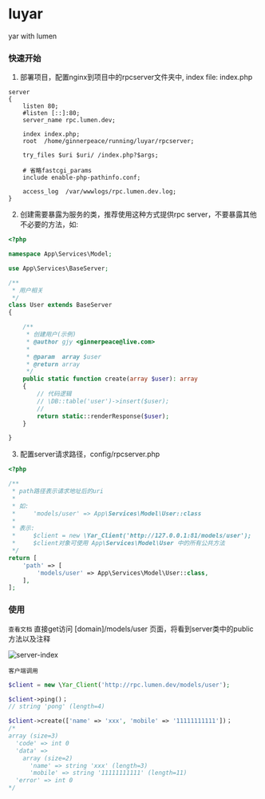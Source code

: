 # luyar
yar with lumen

### 快速开始

1. 部署项目，配置nginx到项目中的rpcserver文件夹中, index file: index.php
```
server
{
    listen 80;
    #listen [::]:80;
    server_name rpc.lumen.dev;

    index index.php;
    root  /home/ginnerpeace/running/luyar/rpcserver;

    try_files $uri $uri/ /index.php?$args;

    # 省略fastcgi_params
    include enable-php-pathinfo.conf;

    access_log  /var/wwwlogs/rpc.lumen.dev.log;
}

```

2. 创建需要暴露为服务的类，推荐使用这种方式提供rpc server，不要暴露其他不必要的方法，如:
```php
<?php

namespace App\Services\Model;

use App\Services\BaseServer;

/**
 * 用户相关
 */
class User extends BaseServer
{

    /**
     * 创建用户(示例)
     * @author gjy <ginnerpeace@live.com>
     *
     * @param  array $user
     * @return array
     */
    public static function create(array $user): array
    {
        // 代码逻辑
        // \DB::table('user')->insert($user);
        //
        return static::renderResponse($user);
    }

}

```

3. 配置server请求路径，config/rpcserver.php

```php
<?php

/**
 * path路径表示请求地址后的uri
 *
 * 如:
 *     'models/user' => App\Services\Model\User::class
 *
 * 表示:
 *     $client = new \Yar_Client('http://127.0.0.1:81/models/user');
 *     $client对象可使用 App\Services\Model\User 中的所有公共方法
 */
return [
    'path' => [
        'models/user' => App\Services\Model\User::class,
    ],
];

```

### 使用

`查看文档` 直接get访问 [domain]/models/user 页面，将看到server类中的public方法以及注释

![server-index](https://github.com/ginnerpeace/luyar/blob/master/resources/yar-server-doc.png)

`客户端调用`
```php
$client = new \Yar_Client('http://rpc.lumen.dev/models/user');

$client->ping()；
// string 'pong' (length=4)

$client->create(['name' => 'xxx', 'mobile' => '11111111111'])；
/*
array (size=3)
  'code' => int 0
  'data' =>
    array (size=2)
      'name' => string 'xxx' (length=3)
      'mobile' => string '11111111111' (length=11)
  'error' => int 0
*/

```
